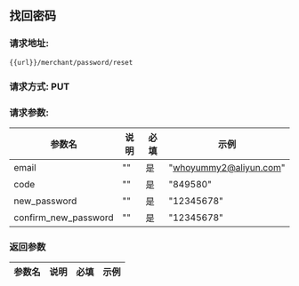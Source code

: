 ## 找回密码
### 请求地址:
```
{{url}}/merchant/password/reset
```
### 请求方式: PUT  
### 请求参数:  

|参数名|说明|必填|示例|  
 |---|---|---|---|  
|email|""|是|"whoyummy2@aliyun.com"|  
|code|""|是|"849580"|  
|new_password|""|是|"12345678"|  
|confirm_new_password|""|是|"12345678"|  
### 返回参数  

|参数名|说明|必填|示例|  
 |---|---|---|---|  
